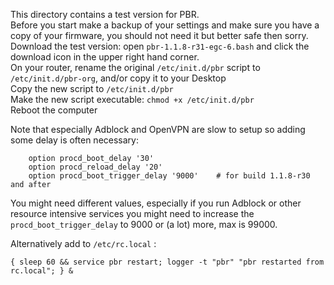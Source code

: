This directory contains a test version for PBR.  
Before you start make a backup of your settings and make sure you have a copy of your firmware, you should not need it but better safe then sorry.  
Download the test version: open `pbr-1.1.8-r31-egc-6.bash` and click the download icon in the upper right hand corner.  
On your router, rename the original `/etc/init.d/pbr` script to `/etc/init.d/pbr-org`, and/or copy it to your Desktop  
Copy the new script to `/etc/init.d/pbr`  
Make the new script executable: `chmod +x /etc/init.d/pbr`  
Reboot the computer  

Note that especially Adblock and OpenVPN are slow to setup so adding some delay is often necessary:
```
	option procd_boot_delay '30'
	option procd_reload_delay '20'
	option procd_boot_trigger_delay '9000'    # for build 1.1.8-r30 and after
```
You might need different values, especially if you run Adblock or other resource intensive services you might need to increase the `procd_boot_trigger_delay` to 9000 or (a lot) more, max is 99000.

Alternatively add to `/etc/rc.local` :
```
{ sleep 60 && service pbr restart; logger -t "pbr" "pbr restarted from rc.local"; } &
```
